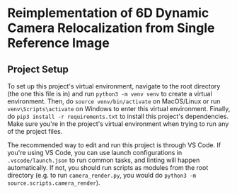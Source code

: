 # Reimplementation of 6D Dynamic Camera Relocalization from Single Reference Image

## Project Setup

To set up this project's virtual environment, navigate to the root directory (the one this file is in) and run `python3 -m venv venv` to create a virtual environment. Then, do `source venv/bin/activate` on MacOS/Linux or run `venv\Scripts\activate` on Windows to enter this virtual environment. Finally, do `pip3 install -r requirements.txt` to install this project's dependencies. Make sure you're in the project's virtual environment when trying to run any of the project files.

The recommended way to edit and run this project is through VS Code. If you're using VS Code, you can use launch configurations in `.vscode/launch.json` to run common tasks, and linting will happen automatically. If not, you should run scripts as modules from the root directory (e.g. to run `camera_render.py`, you would do `python3 -m source.scripts.camera_render`).
